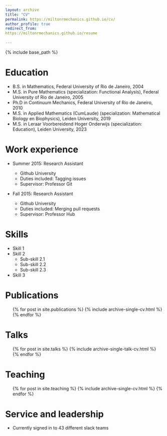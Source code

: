 ```yaml
---
layout: archive
title: "CV"
permalink: https://miltonrmechanics.github.io/cv/
author_profile: true
redirect_from:
https://miltonrmechanics.github.io/resume
  
---
```


{% include base_path %}

Education
======
* B.S. in Mathematics, Federal University of Rio de Janeiro, 2004
* M.S. in Pure Mathematics (specialization: Functional Analysis), Federal University of Rio de Janeiro, 2005
* Ph.D in Continuum Mechanics, Federal University of Rio de Janeiro, 2010
* M.S. in Applied Mathematics (CumLaude) (specialization: Mathematical Biology en Biophysics), Leiden University, 2019
* M.S. in Leraar Voorbereidend Hoger Onderwijs (specialization: Education), Leiden University, 2023

Work experience
======
* Summer 2015: Research Assistant
  * Github University
  * Duties included: Tagging issues
  * Supervisor: Professor Git

* Fall 2015: Research Assistant
  * Github University
  * Duties included: Merging pull requests
  * Supervisor: Professor Hub
  
Skills
======
* Skill 1
* Skill 2
  * Sub-skill 2.1
  * Sub-skill 2.2
  * Sub-skill 2.3
* Skill 3

Publications
======
  <ul>{% for post in site.publications %}
    {% include archive-single-cv.html %}
  {% endfor %}</ul>
  
Talks
======
  <ul>{% for post in site.talks %}
    {% include archive-single-talk-cv.html %}
  {% endfor %}</ul>
  
Teaching
======
  <ul>{% for post in site.teaching %}
    {% include archive-single-cv.html %}
  {% endfor %}</ul>
  
Service and leadership
======
* Currently signed in to 43 different slack teams
